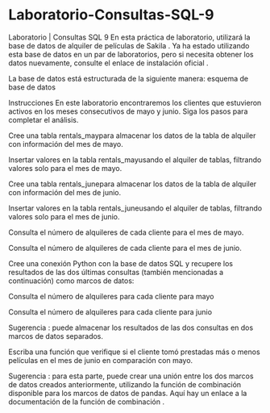 # Laboratorio-Consultas-SQL-9
Laboratorio | Consultas SQL 9
En esta práctica de laboratorio, utilizará la base de datos de alquiler de películas de Sakila . Ya ha estado utilizando esta base de datos en un par de laboratorios, pero si necesita obtener los datos nuevamente, consulte el enlace de instalación oficial .

La base de datos está estructurada de la siguiente manera: esquema de base de datos

Instrucciones
En este laboratorio encontraremos los clientes que estuvieron activos en los meses consecutivos de mayo y junio. Siga los pasos para completar el análisis.

Cree una tabla rentals_maypara almacenar los datos de la tabla de alquiler con información del mes de mayo.

Insertar valores en la tabla rentals_mayusando el alquiler de tablas, filtrando valores solo para el mes de mayo.

Cree una tabla rentals_junepara almacenar los datos de la tabla de alquiler con información del mes de junio.

Insertar valores en la tabla rentals_juneusando el alquiler de tablas, filtrando valores solo para el mes de junio.

Consulta el número de alquileres de cada cliente para el mes de mayo.

Consulta el número de alquileres de cada cliente para el mes de junio.

Cree una conexión Python con la base de datos SQL y recupere los resultados de las dos últimas consultas (también mencionadas a continuación) como marcos de datos:

Consulta el número de alquileres para cada cliente para mayo

Consulta el número de alquileres para cada cliente para junio

Sugerencia : puede almacenar los resultados de las dos consultas en dos marcos de datos separados.

Escriba una función que verifique si el cliente tomó prestadas más o menos películas en el mes de junio en comparación con mayo.

Sugerencia : para esta parte, puede crear una unión entre los dos marcos de datos creados anteriormente, utilizando la función de combinación disponible para los marcos de datos de pandas. Aquí hay un enlace a la documentación de la función de combinación .
